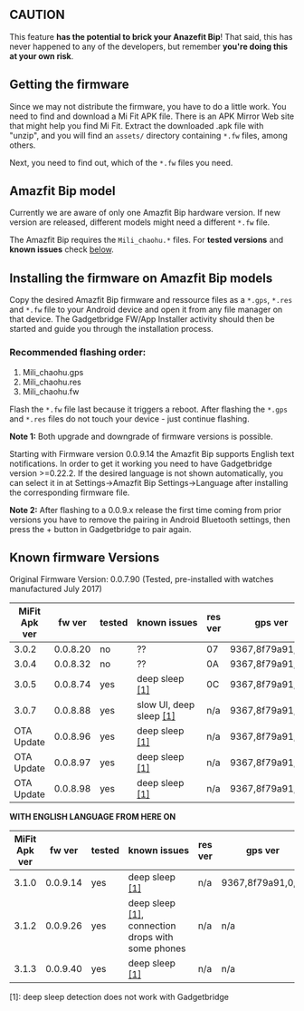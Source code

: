 ## CAUTION
This feature **has the potential to brick your Anazefit Bip**! That said, this has never happened to any of the developers, but remember **you're doing this at your own risk**.

## Getting the firmware
Since we may not distribute the firmware, you have to do a little work. You need to find and download a Mi Fit APK file. There is an APK Mirror Web site that might help you find Mi Fit. Extract the downloaded .apk file with "unzip", and you will find an `assets/` directory containing `*.fw` files, among others.

Next, you need to find out, which of the `*.fw` files you need.

## Amazfit Bip model
Currently we are aware of only one Amazfit Bip hardware version. If new version are released, different models might need a different `*.fw` file.

The Amazfit Bip requires the  `Mili_chaohu.*` files. For **tested versions** and **known issues** check [below](#known-firmware-versions).

## Installing the firmware on Amazfit Bip models
Copy the desired Amazfit Bip firmware and ressource files as a `*.gps`, `*.res` and `*.fw` file to your Android device and open it from any file manager on that device. The Gadgetbridge FW/App Installer activity should then be started and guide you through the installation process.

### Recommended flashing order:
1. Mili_chaohu.gps
1. Mili_chaohu.res
1. Mili_chaohu.fw

Flash the `*.fw` file last because it triggers a reboot. After flashing the `*.gps` and `*.res` files do not touch your device - just continue flashing.

**Note 1:** Both upgrade and downgrade of firmware versions is possible.

Starting with Firmware version 0.0.9.14 the Amazfit Bip supports English text notifications. In order to get it working you need to have Gadgetbridge version >=0.22.2. If the desired language is not shown  automatically, you can select it in at Settings->Amazfit Bip Settings->Language after installing the corresponding firmware file.

**Note 2:** After flashing to a 0.0.9.x release the first time coming from prior versions you have to remove the pairing in Android Bluetooth settings, then press the + button in Gadgetbridge to pair again.

## Known firmware Versions

Original Firmware Version: 0.0.7.90 (Tested, pre-installed with watches manufactured July 2017)

MiFit Apk ver | fw ver | tested | known&nbsp;issues | res ver | gps ver | fw-md5 | res-md5 | gps-md5
--------------|--------|--------|-------------------|---------|---------|--------|---------|--------
3.0.2       | 0.0.8.20 | no     | ??           | 07 | 9367,8f79a91,0,0, | d737c210d960ac552dba9e3d88d96a3e | 2283a4d78058321c6eed60ea17dc83b1 | db27b914056153ff47f137fd0f91209e
3.0.4       | 0.0.8.32 | no     | ??           | 0A | 9367,8f79a91,0,0, | 2e20c581bad02f849b1c7ddf9d2beb94 | ddc3c7075de22e8a82229a5d4e660532 | db27b914056153ff47f137fd0f91209e
3.0.5       | 0.0.8.74 | yes    | deep sleep [\[1\]](#fwfootnote1) | 0C | 9367,8f79a91,0,0, | bc0eccb54246a999ceb0052ed0f542d8 | 88a6675421ae9a58b2d7b85a8782842d | db27b914056153ff47f137fd0f91209e
3.0.7       | 0.0.8.88 | yes    | slow UI, deep sleep [\[1\]](#fwfootnote1) | n/a | 9367,8f79a91,0,0, | 2d182f06402b7bb9afe591f2697d312f | 8c2953fb1d714b0fe64c4013dd033bfb | db27b914056153ff47f137fd0f91209e
OTA Update  | 0.0.8.96 | yes    | deep sleep [\[1\]](#fwfootnote1) | n/a | 9367,8f79a91,0,0, | 5458007fe89a3e4df2d166d49d2a4d9b | 2a745c9e97a561bff8472f2193086d52 | db27b914056153ff47f137fd0f91209e
OTA Update  | 0.0.8.97 | yes    | deep sleep [\[1\]](#fwfootnote1) | n/a | 9367,8f79a91,0,0, | e19cf338204b9190b88f5666399d66b5 | 2a745c9e97a561bff8472f2193086d52 | db27b914056153ff47f137fd0f91209e
OTA Update  | 0.0.8.98 | yes    | deep sleep [\[1\]](#fwfootnote1) | n/a | 9367,8f79a91,0,0, | c2c5737a304b476e197ea38354b81ea8 | 2a745c9e97a561bff8472f2193086d52 | db27b914056153ff47f137fd0f91209e

**WITH ENGLISH LANGUAGE FROM HERE ON**

MiFit Apk ver | fw ver | tested | known&nbsp;issues | res ver | gps ver | fw-md5 | res-md5 | gps-md5
--------------|--------|--------|-------------------|---------|---------|--------|---------|--------
3.1.0       | 0.0.9.14 | yes    | deep sleep [\[1\]](#fwfootnote1) | n/a | 9367,8f79a91,0,0, | n/a | n/a | db27b914056153ff47f137fd0f91209e
3.1.2       | 0.0.9.26 | yes    | deep sleep [\[1\]](#fwfootnote1), connection drops with some phones | n/a | n/a | n/a | n/a | n/a
3.1.3       | 0.0.9.40 | yes    | deep sleep [\[1\]](#fwfootnote1) | n/a | n/a | n/a | n/a | n/a

<a name="fwfootnote1">[1]</a>: deep sleep detection does not work with Gadgetbridge
